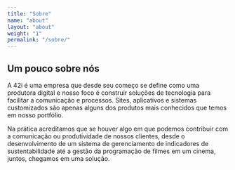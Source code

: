 ```yaml
---
title: "Sobre"
name: "about"
layout: "about"
weight: "1"
permalink: "/sobre/"
---
```


## Um pouco sobre nós

<span class="dropcap">A</span> 42i é uma empresa que desde seu começo se define como uma produtora digital e nosso foco é construir soluções de tecnologia para facilitar a comunicação e processos. Sites, aplicativos e sistemas customizados são apenas alguns dos produtos mais conhecidos que temos em nosso portfólio.

Na prática acreditamos que se houver algo em que podemos contribuir com a comunicação ou produtividade de nossos clientes, desde o desenvolvimento de um sistema de gerenciamento de indicadores de sustentabilidade até a gestão da programação de filmes em um cinema, juntos, chegamos em uma solução.

<!-- ## Gostaria de nos conhecer melhor?

<span class="dropcap">E</span>ntão dê uma olhada em nossos [projetos](/projetos), uma lida em nosso [blog](/blog) ou nos dê um toque em um de nossos [meios de contato](/contato).

Adoraríamos conhecer você, nem que seja apenas um oi. -->
